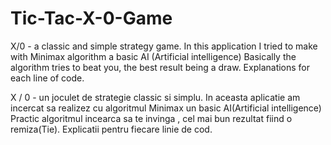 # Tic-Tac-X-0-Game

X/0 - a classic and simple strategy game.  In this application I tried to make with Minimax algorithm a basic AI (Artificial intelligence) Basically the algorithm tries to beat you, the best result being a draw. Explanations for each line of code.

X / 0 - un joculet de strategie classic si simplu.  In aceasta aplicatie am incercat sa realizez cu algoritmul Minimax un basic AI(Artificial intelligence) Practic algoritmul incearca sa te invinga , cel mai bun rezultat fiind o remiza(Tie). Explicatii pentru fiecare linie de cod.
